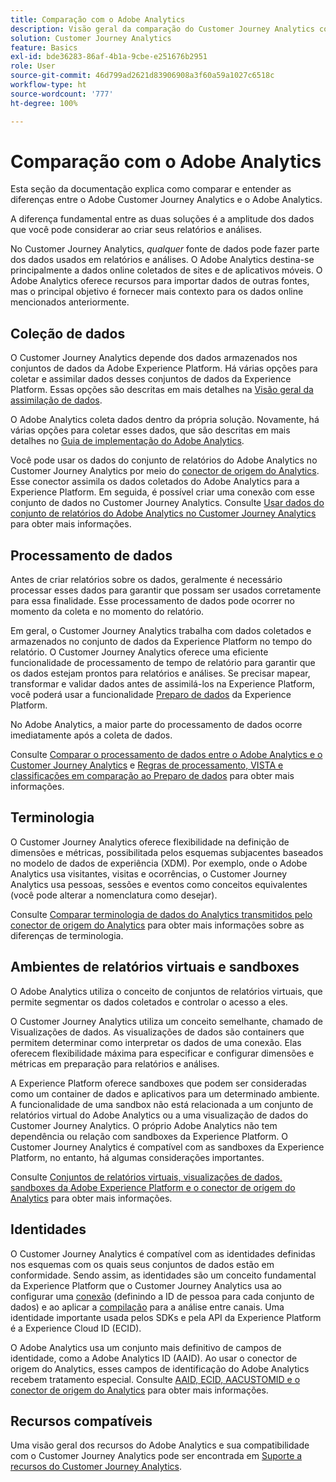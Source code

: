 ```yaml
---
title: Comparação com o Adobe Analytics
description: Visão geral da comparação do Customer Journey Analytics com o Adobe Analytics.
solution: Customer Journey Analytics
feature: Basics
exl-id: bde36283-86af-4b1a-9cbe-e251676b2951
role: User
source-git-commit: 46d799ad2621d83906908a3f60a59a1027c6518c
workflow-type: ht
source-wordcount: '777'
ht-degree: 100%

---
```


# Comparação com o Adobe Analytics

Esta seção da documentação explica como comparar e entender as diferenças entre o Adobe Customer Journey Analytics e o Adobe Analytics.

A diferença fundamental entre as duas soluções é a amplitude dos dados que você pode considerar ao criar seus relatórios e análises.

No Customer Journey Analytics, *qualquer* fonte de dados pode fazer parte dos dados usados em relatórios e análises. O Adobe Analytics destina-se principalmente a dados online coletados de sites e de aplicativos móveis. O Adobe Analytics oferece recursos para importar dados de outras fontes, mas o principal objetivo é fornecer mais contexto para os dados online mencionados anteriormente.

## Coleção de dados

O Customer Journey Analytics depende dos dados armazenados nos conjuntos de dados da Adobe Experience Platform. Há várias opções para coletar e assimilar dados desses conjuntos de dados da Experience Platform. Essas opções são descritas em mais detalhes na [Visão geral da assimilação de dados](https://experienceleague.adobe.com/docs/analytics-platform/using/cja-data-ingestion/data-ingestion.html?lang=pt-BR).

O Adobe Analytics coleta dados dentro da própria solução. Novamente, há várias opções para coletar esses dados, que são descritas em mais detalhes no [Guia de implementação do Adobe Analytics](https://experienceleague.adobe.com/docs/analytics/implementation/home.html?lang=pt-BR).

Você pode usar os dados do conjunto de relatórios do Adobe Analytics no Customer Journey Analytics por meio do [conector de origem do Analytics](https://experienceleague.adobe.com/docs/experience-platform/sources/ui-tutorials/create/adobe-applications/analytics.html?lang=pt-BR). Esse conector assimila os dados coletados do Adobe Analytics para a Experience Platform. Em seguida, é possível criar uma conexão com esse conjunto de dados no Customer Journey Analytics. Consulte [Usar dados do conjunto de relatórios do Adobe Analytics no Customer Journey Analytics](https://experienceleague.adobe.com/docs/analytics-platform/using/compare-aa-cja/cja-aa-comparison/aa-data-in-cja.html?lang=pt-BR) para obter mais informações.


## Processamento de dados

Antes de criar relatórios sobre os dados, geralmente é necessário processar esses dados para garantir que possam ser usados corretamente para essa finalidade. Esse processamento de dados pode ocorrer no momento da coleta e no momento do relatório.

Em geral, o Customer Journey Analytics trabalha com dados coletados e armazenados no conjunto de dados da Experience Platform no tempo do relatório. O Customer Journey Analytics oferece uma eficiente funcionalidade de processamento de tempo de relatório para garantir que os dados estejam prontos para relatórios e análises. Se precisar mapear, transformar e validar dados antes de assimilá-los na Experience Platform, você poderá usar a funcionalidade [Preparo de dados](https://experienceleague.adobe.com/docs/experience-platform/data-prep/home.html?lang=pt-BR) da Experience Platform.

No Adobe Analytics, a maior parte do processamento de dados ocorre imediatamente após a coleta de dados.

Consulte [Comparar o processamento de dados entre o Adobe Analytics e o Customer Journey Analytics](data-processing-comparisons.md) e [Regras de processamento, VISTA e classificações em comparação ao Preparo de dados](https://experienceleague.adobe.com/docs/analytics-platform/using/compare-aa-cja/cja-aa-comparison/pr-vista-dataprep.html?lang=pt-BR) para obter mais informações.


## Terminologia

O Customer Journey Analytics oferece flexibilidade na definição de dimensões e métricas, possibilitada pelos esquemas subjacentes baseados no modelo de dados de experiência (XDM). Por exemplo, onde o Adobe Analytics usa visitantes, visitas e ocorrências, o Customer Journey Analytics usa pessoas, sessões e eventos como conceitos equivalentes (você pode alterar a nomenclatura como desejar).

Consulte [Comparar terminologia de dados do Analytics transmitidos pelo conector de origem do Analytics](https://experienceleague.adobe.com/docs/analytics-platform/using/compare-aa-cja/cja-aa-comparison/terminology.html?lang=pt-BR) para obter mais informações sobre as diferenças de terminologia.


## Ambientes de relatórios virtuais e sandboxes

O Adobe Analytics utiliza o conceito de conjuntos de relatórios virtuais, que permite segmentar os dados coletados e controlar o acesso a eles.

O Customer Journey Analytics utiliza um conceito semelhante, chamado de Visualizações de dados. As visualizações de dados são containers que permitem determinar como interpretar os dados de uma conexão. Elas oferecem flexibilidade máxima para especificar e configurar dimensões e métricas em preparação para relatórios e análises.

A Experience Platform oferece sandboxes que podem ser consideradas como um container de dados e aplicativos para um determinado ambiente. A funcionalidade de uma sandbox não está relacionada a um conjunto de relatórios virtual do Adobe Analytics ou a uma visualização de dados do Customer Journey Analytics. O próprio Adobe Analytics não tem dependência ou relação com sandboxes da Experience Platform. O Customer Journey Analytics é compatível com as sandboxes da Experience Platform, no entanto, há algumas considerações importantes.

Consulte [Conjuntos de relatórios virtuais, visualizações de dados, sandboxes da Adobe Experience Platform e o conector de origem do Analytics](https://experienceleague.adobe.com/docs/analytics-platform/using/compare-aa-cja/cja-aa-comparison/vrs-dataview-sandbox-adc.html?lang=pt-BR) para obter mais informações.


## Identidades

O Customer Journey Analytics é compatível com as identidades definidas nos esquemas com os quais seus conjuntos de dados estão em conformidade. Sendo assim, as identidades são um conceito fundamental da Experience Platform que o Customer Journey Analytics usa ao configurar uma [conexão](../../connections/overview.md) (definindo a ID de pessoa para cada conjunto de dados) e ao aplicar a [compilação](../../stitching/overview.md) para a análise entre canais. Uma identidade importante usada pelos SDKs e pela API da Experience Platform é a Experience Cloud ID (ECID).

O Adobe Analytics usa um conjunto mais definitivo de campos de identidade, como a Adobe Analytics ID (AAID). Ao usar o conector de origem do Analytics, esses campos de identificação do Adobe Analytics recebem tratamento especial. Consulte [AAID, ECID, AACUSTOMID e o conector de origem do Analytics](https://experienceleague.adobe.com/docs/analytics-platform/using/compare-aa-cja/cja-aa-comparison/aaid-ecid-adc.html?lang=pt-BR) para obter mais informações.


## Recursos compatíveis

Uma visão geral dos recursos do Adobe Analytics e sua compatibilidade com o Customer Journey Analytics pode ser encontrada em [Suporte a recursos do Customer Journey Analytics](https://experienceleague.adobe.com/docs/analytics-platform/using/compare-aa-cja/cja-aa-comparison/cja-aa.html?lang=pt-BR).
